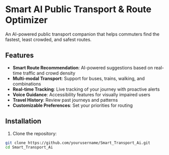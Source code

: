 # Smart AI Public Transport & Route Optimizer

An AI-powered public transport companion that helps commuters find the fastest, least crowded, and safest routes.

## Features

- **Smart Route Recommendation**: AI-powered suggestions based on real-time traffic and crowd density
- **Multi-modal Transport**: Support for buses, trains, walking, and combinations
- **Real-time Tracking**: Live tracking of your journey with proactive alerts
- **Voice Guidance**: Accessibility features for visually impaired users
- **Travel History**: Review past journeys and patterns
- **Customizable Preferences**: Set your priorities for routing

## Installation

1. Clone the repository:
```bash
git clone https://github.com/yourusername/Smart_Transport_Ai.git
cd Smart_Transport_Ai
